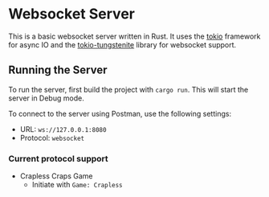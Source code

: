 # Websocket Server

This is a basic websocket server written in Rust. It uses the [tokio](https://github.com/tokio-rs/tokio) framework for async IO and the [tokio-tungstenite](https://github.com/snapview/tokio-tungstenite) library for websocket support.

## Running the Server

To run the server, first build the project with `cargo run`. This will start the server in Debug mode.

To connect to the server using Postman, use the following settings:
- URL: `ws://127.0.0.1:8080`
- Protocol: `websocket`

### Current protocol support

- Crapless Craps Game
  - Initiate with `Game: Crapless`
